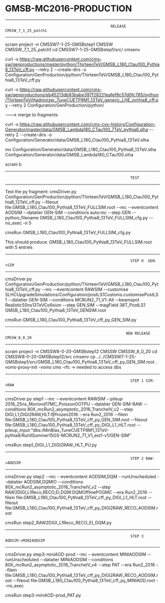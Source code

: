 # GMSB-MC2016-PRODUCTION
************************************************************************************************
                                                    RELEASE CMSSW_7_1_25_patch1
************************************************************************************************

scram project -n CMSSW7-1-25-GMSBstep1 CMSSW CMSSW_7_1_25_patch1
cd CMSSW7-1-25-GMSBstep1/src/
cmsenv

curl -s https://raw.githubusercontent.com/cms-sw/genproductions/master/python/ThirteenTeV/GMSB_L180_Ctau100_Pythia8_13TeV_cff.py --retry 2 --create-dirs -o Configuration/GenProduction/python/ThirteenTeV/GMSB_L180_Ctau100_Pythia8_13TeV_cff.py

curl -s https://raw.githubusercontent.com/cms-sw/genproductions/eb45213db83babe397f28221eafef9c57d0fc785/python/ThirteenTeV/Hadronizer_TuneCUETP8M1_13TeV_generic_LHE_pythia8_cff.py --retry 2 Configuration/GenProduction/python/

---> merge to fragments

curl -s https://raw.githubusercontent.com/cms-cvs-history/Configuration-Generator/master/data/GMSB_Lambda180_CTau100_7TeV_pythia6.slha --retry 2 --create-dirs -o Configuration/Generator/data/GMSB_L180_Ctau100_Pythia8_13TeV.slha

mv Configuration/Generator/data/GMSB_L180_Ctau100_Pythia8_13TeV.slha  Configuration/Generator/data/GMSB_Lambda180_CTau100.slha

scram b

**************************************************************************************
                                                             TEST
**************************************************************************************
Test the py fragment:
cmsDriver.py Configuration/GenProduction/python/ThirteenTeV/GMSB_L180_Ctau100_Pythia8_13TeV_cff.py --fileout file:GMSB_L180_Ctau100_Pythia8_13TeV_FULLSIM.root --mc --eventcontent AODSIM --datatier GEN-SIM --conditions auto:mc --step GEN --python_filename GMSB_L180_Ctau100_Pythia8_13TeV_FULLSIM_cfg.py --no_exec -n 5

cmsRun GMSB_L180_Ctau100_Pythia8_13TeV_FULLSIM_cfg.py

This should produce:
GMSB_L180_Ctau100_Pythia8_13TeV_FULLSIM.root with 5 entries


**************************************************************************************
                                                             STEP 0  GEN->SIM
**************************************************************************************
cmsDriver.py Configuration/GenProduction/python/ThirteenTeV/GMSB_L180_Ctau100_Pythia8_13TeV_cff.py --mc --eventcontent RAWSIM --customise SLHCUpgradeSimulations/Configuration/postLS1Customs.customisePostLS1 --datatier GEN-SIM --conditions MCRUN2_71_V1::All --beamspot Realistic50ns13TeVCollision --step GEN,SIM --magField 38T_PostLS1 GMSB_L180_Ctau100_Pythia8_13TeV_GENSIM.root

cmsRun GMSB_L180_Ctau100_Pythia8_13TeV_cff_py_GEN_SIM.py

************************************************************************************************
                                                           NEW RELEASE CMSSW_8_0_20
************************************************************************************************
scram project -n CMSSW8-0-20-GMSBstep12 CMSSW CMSSW_8_0_20
cd CMSSW8-0-20-GMSBstep12/src
cmsenv
cp ../../CMSSW7-1-25-GMSBstep1/src/GMSB_L180_Ctau100_Pythia8_13TeV_cff_py_GEN_SIM.root .
 voms-proxy-init -voms cms -rfc  -> needed to access dbs


**************************************************************************************
                                                             STEP 1 SIM->RAW
**************************************************************************************

cmsDriver.py step1 --mc --eventcontent RAWSIM --pileup 2016_25ns_Moriond17MC_PoissonOOTPU --datatier GEN-SIM-RAW --conditions 80X_mcRun2_asymptotic_2016_TrancheIV_v2 --step DIGI,L1,DIGI2RAW,HLT:@frozen2016 --era Run2_2016  --filein file:GMSB_L180_Ctau100_Pythia8_13TeV_cff_py_GEN_SIM.root --fileout file:GMSB_L180_Ctau100_Pythia8_13TeV_cff_py_DIGI_L1_HLT.root --pileup_input "dbs:/MinBias_TuneCUETP8M1_13TeV-pythia8/RunIISummer15GS-MCRUN2_71_V1_ext1-v1/GEN-SIM"

cmsRun step1_DIGI_L1_DIGI2RAW_HLT_PU.py

**************************************************************************************
                                                             STEP 2 RAW->AODSIM
**************************************************************************************

cmsDriver.py step2 --mc --eventcontent AODSIM,DQM --runUnscheduled --datatier AODSIM,DQMIO --conditions 80X_mcRun2_asymptotic_2016_TrancheIV_v2 --step RAW2DIGI,L1Reco,RECO,EI,DQM:DQMOfflinePOGMC --era Run2_2016 --filein file:GMSB_L180_Ctau100_Pythia8_13TeV_cff_py_DIGI_L1_HLT.root --fileout file:GMSB_L180_Ctau100_Pythia8_13TeV_cff_py_DIGI2RAW_RECO_AODSIM.root

cmsRun step2_RAW2DIGI_L1Reco_RECO_EI_DQM.py


**************************************************************************************
                                                             STEP 3  AODSIM->MINIAODSIM
**************************************************************************************

cmsDriver.py step3-miniAOD-prod --mc --eventcontent MINIAODSIM --runUnscheduled --datatier MINIAODSIM --conditions 80X_mcRun2_asymptotic_2016_TrancheIV_v4 --step PAT --era Run2_2016 --filein file:GMSB_L180_Ctau100_Pythia8_13TeV_cff_py_DIGI2RAW_RECO_AODSIM.root --fileout file:GMSB_L180_Ctau100_Pythia8_13TeV_cff_py_MINIAOD.root --no_exec

cmsRun step3-miniAOD-prod_PAT.py
